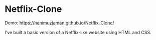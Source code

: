 # Netflix-Clone

Demo: https://hanimuzjaman.github.io/Netflix-Clone/

I’ve built a basic version of a Netflix-like website using HTML and CSS.
